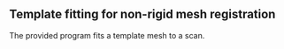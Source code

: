 ## Template fitting for non-rigid mesh registration

The provided program fits a template mesh to a scan.
